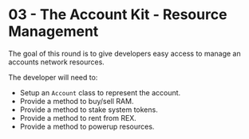 # 03 - The Account Kit - Resource Management

The goal of this round is to give developers easy access to manage an accounts network resources.

The developer will need to:

- Setup an `Account` class to represent the account.
- Provide a method to buy/sell RAM.
- Provide a method to stake system tokens.
- Provide a method to rent from REX.
- Provide a method to powerup resources.
